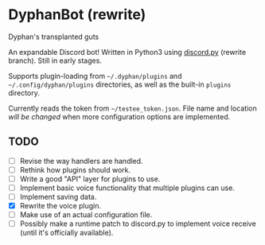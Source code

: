 # DyphanBot (rewrite)
~~<sup>~~Dyphan's transplanted guts~~</sup>~~

An expandable Discord bot! Written in Python3 using
[discord.py](https://github.com/Rapptz/discord.py) (rewrite branch).
Still in early stages.

Supports plugin-loading from `~/.dyphan/plugins` and `~/.config/dyphan/plugins`
directories, as well as the built-in `plugins` directory.

Currently reads the token from `~/testee_token.json`. File name and location
*will be changed* when more configuration options are implemented.

## TODO
- [ ] Revise the way handlers are handled.
- [ ] Rethink how plugins should work.
- [ ] Write a good "API" layer for plugins to use.
- [ ] Implement basic voice functionality that multiple plugins can use.
- [ ] Implement saving data.
- [x] Rewrite the voice plugin.
- [ ] Make use of an actual configuration file.
- [ ] Possibly make a runtime patch to discord.py to implement voice receive
    (until it's officially available).
